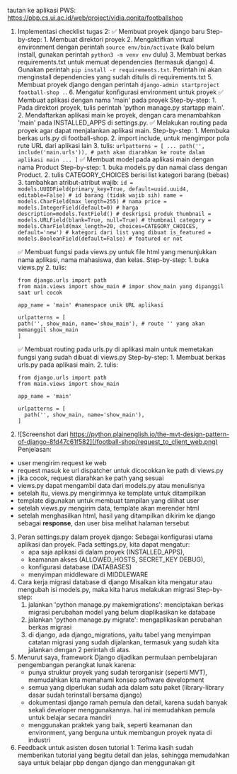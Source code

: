tautan ke aplikasi PWS: https://pbp.cs.ui.ac.id/web/project/vidia.qonita/footballshop
1. Implementasi checklist tugas 2:
   ✅ Membuat proyek django baru
       Step-by-step: 
        1. Membuat direktori proyek
        2. Mengaktifkan virtual environment dengan perintah `source env/bin/activate`
           (kalo belum install, gunakan perintah `python3 -m venv env` dulu)
        3. Membuat berkas requirements.txt untuk memuat dependencies (termasuk django)
        4. Gunakan perintah `pip install -r requirements.txt`. 
           Perintah ini akan menginstall dependencies yang sudah ditulis di requirements.txt
        5. Membuat proyek django dengan perintah `django-admin startproject football-shop .`.
        6. Mengatur konfigurasi environment untuk proyek
    ✅ Membuat aplikasi dengan nama 'main' pada proyek
       Step-by-step: 
       1. Pada direktori proyek, tulis perintah 'python manage.py startapp main'.
       2. Mendaftarkan aplikasi main ke proyek, dengan cara menambahkan 'main' pada INSTALLED_APPS di settings.py.
    ✅ Melakukan routing pada proyek agar dapat menjalankan aplikasi main.
       Step-by-step: 
       1. Membuka berkas urls.py di football-shop.
       2. import include, untuk mengimpor pola rute URL dari aplikasi lain
       3. tulis:
       ```
           urlpatterns = [
        ...
        path('', include('main.urls')), # path akan diarahkan ke route dalam aplikasi main
        ...
    ]
       ```
    ✅ Membuat model pada aplikasi main dengan nama Product 
       Step-by-step:
       1. buka models.py dan namai class dengan Product.
       2. tulis CATEGORY_CHOICES berisi list kategori barang (bebas)
       3. tambahkan atribut-atribut wajib:
       ```
       id = models.UUIDField(primary_key=True, default=uuid.uuid4, editable=False) # id barang (tidak wajib sih)
       name = models.CharField(max_length=255) # nama
       price = models.IntegerField(default=0) # harga
       description=models.TextField() # deskripsi produk
       thumbnail = models.URLField(blank=True, null=True) # thumbnail
       category = models.CharField(max_length=20, choices=CATEGORY_CHOICES, default='new') # kategori dari list yang dibuat
       is_featured = models.BooleanField(default=False) # featured or not
       ```
   
    ✅ Membuat fungsi pada views.py untuk file html yang menunjukkan nama aplikasi, nama mahasiswa, dan kelas.
       Step-by-step: 
       1. buka views.py
       2. tulis:
     ```
     from django.urls import path
     from main.views import show_main # impor show_main yang dipanggil saat url cocok 
        
     app_name = 'main' #namespace unik URL aplikasi
        
     urlpatterns = [
     path('', show_main, name='show_main'), # route '' yang akan memanggil show_main
     ]
     ```
    ✅ Membuat routing pada urls.py di aplikasi main untuk memetakan fungsi yang sudah dibuat di views.py
       Step-by-step: 
       1. Membuat berkas urls.py pada aplikasi main.
       2. tulis:
     ```
     from django.urls import path
     from main.views import show_main
            
     app_name = 'main'
            
     urlpatterns = [
       path('', show_main, name='show_main'),
     ]
     ```
3. ![Screenshot dari https://python.plainenglish.io/the-mvt-design-pattern-of-django-8fd47c61f582](/football-shop/request_to_client_web.png)
Penjelasan:
- user mengirim request ke web
- request masuk ke url dispatcher untuk dicocokkan ke path di views.py
- jika cocok, request diarahkan ke path yang sesuai
- views.py dapat mengambil data dari models.py atau menulisnya
- setelah itu, views.py mengirimnya ke template untuk ditampilkan
- template digunakan untuk membuat tampilan yang dilihat user 
- setelah views.py mengirim data, template akan merender html 
- setelah menghasilkan html, hasil yang ditampilkan dikirim ke django sebagai **response**, dan user bisa melihat halaman tersebut
3. Peran settings.py dalam proyek django: 
    Sebagai konfigurasi utama aplikasi dan proyek. Pada settings.py, kita dapat mengatur:
    - apa saja aplikasi di dalam proyek (INSTALLED_APPS), 
    - keamanan akses (ALLOWED_HOSTS, SECRET_KEY DEBUG), 
    - konfigurasi database (DATABASES)
    - menyimpan middleware di MIDDLEWARE
4. Cara kerja migrasi database di django
    Misalkan kita mengatur atau mengubah isi models.py, maka kita harus melakukan migrasi
    Step-by-step:
    1. jalankan 'python manage.py makemigrations': menciptakan berkas migrasi perubahan model yang belum diaplikasikan ke database
    2. jalankan 'python manage.py migrate': mengaplikasikan perubahan berkas migrasi
    3. di django, ada django_migrations, yaitu tabel yang menyimpan catatan migrasi yang sudah dijalankan, termasuk yang sudah kita jalankan dengan 2 perintah di atas.
5. Menurut saya, framework Django dijadikan permulaan pembelajaran pengembangan perangkat lunak karena:
    - punya struktur proyek yang sudah terorganisir (seperti MVT), memudahkan kita memahami konsep software development
    - semua yang diperlukan sudah ada dalam satu paket (library-library dasar sudah terinstall bersama django)
    - dokumentasi django ramah pemula dan detail, karena sudah banyak sekali developer menggunakannya. hal ini memudahkan pemula untuk belajar secara mandiri
    - menggunakan praktek yang baik, seperti keamanan dan environment, yang berguna untuk membangun proyek nyata di industri
6. Feedback untuk asisten dosen tutorial 1: Terima kasih sudah memberikan tutorial yang begitu detail dan jelas, sehingga memudahkan saya untuk belajar pbp dengan django dan menggunakan git

